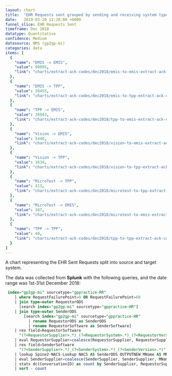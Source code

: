 ```yaml
---
layout: chart
title:  "EHR Requests sent grouped by sending and receiving system type"
date:   2019-03-20 12:28:00 +0000
funnel_slice: EHR Requests Sent
timeframe: Dec 2018
datatype: Quantitative
confidence: Medium
datasource: NMS (gp2gp-mi)
categories: data
items: [
  {
    "name": "EMIS -> EMIS",
    "value": 90095,
    "link": "charts/extract-ack-codes/dec2018/emis-to-emis-extract-ack-codes"
  },
  {
    "name": "EMIS -> TPP",
    "value": 30455,
    "link": "charts/extract-ack-codes/dec2018/emis-to-tpp-extract-ack-codes"
  },
  {
    "name": "TPP -> EMIS",
    "value": 26843,
    "link": "charts/extract-ack-codes/dec2018/tpp-to-emis-extract-ack-codes"
  },
  {
    "name": "Vision -> EMIS",
    "value": 5448,
    "link": "charts/extract-ack-codes/dec2018/vision-to-emis-extract-ack-codes"
  },
  {
    "name": "Vision -> TPP",
    "value": 1634,
    "link": "charts/extract-ack-codes/dec2018/vision-to-tpp-extract-ack-codes"
  },
  {
    "name": "MicroTest -> TPP",
    "value": 413,
    "link": "charts/extract-ack-codes/dec2018/microtest-to-tpp-extract-ack-codes"
  },
  {
    "name": "MicroTest -> EMIS",
    "value": 387,
    "link": "charts/extract-ack-codes/dec2018/microtest-to-emis-extract-ack-codes"
  },
  {
    "name": "TPP -> TPP",
    "value": 48,
    "link": "charts/extract-ack-codes/dec2018/tpp-to-tpp-extract-ack-codes"
  }
]
---
```

A chart representing the EHR Sent Requests split into source and target system.

The data was collected from **Splunk** with the following queries, and the date range was 1st-31st December 2018:

```sql
 index="gp2gp-mi" sourcetype="gppractice-RR"
    | where RequestFailurePoint=0 OR RequestFailurePoint=60 
    | join type=outer RequestorODS 
      [search index="gp2gp-mi" sourcetype="gppractice-HR"] 
    | join type=outer SenderODS 
        [search index="gp2gp-mi" sourcetype="gppractice-HR" 
          | rename RequestorODS as SenderODS 
          | rename RequestorSoftware as SenderSoftware]
    | rex field=RequestorSoftware 
      "(?<RequestorSupplier>.*)_(?<RequestorSystem>.*)_(?<RequestorVersion>.*)"
    | eval RequestorSupplier=coalesce(RequestorSupplier, RequestorSupplier, "unknown")
    | rex field=SenderSoftware 
      "(?<SenderSupplier>.*)_(?<SenderSystem>.*)_(?<SenderVersion>.*)"
    | lookup Spine2-NACS-Lookup NACS AS SenderODS OUTPUTNEW MName AS MName
    | eval SenderSupplier=coalesce(SenderSupplier, SenderSupplier, MName, MName, "unknown")
    | stats dc(ConversationID) as count by SenderSupplier, RequestorSupplier
    | sort - count
```
